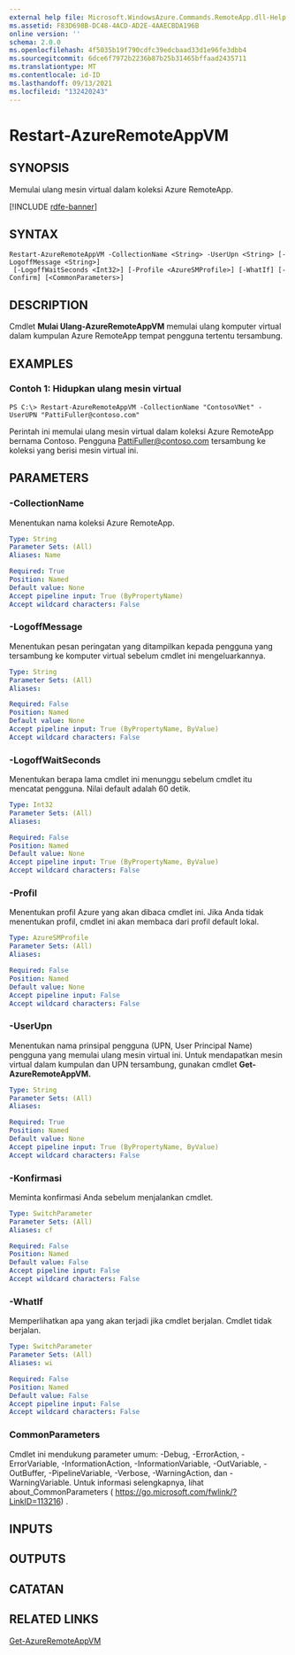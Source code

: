 ```yaml
---
external help file: Microsoft.WindowsAzure.Commands.RemoteApp.dll-Help.xml
ms.assetid: F83D698B-DC48-4ACD-AD2E-4AAECBDA196B
online version: ''
schema: 2.0.0
ms.openlocfilehash: 4f5035b19f790cdfc39edcbaad33d1e96fe3dbb4
ms.sourcegitcommit: 6dce6f7972b2236b87b25b31465bffaad2435711
ms.translationtype: MT
ms.contentlocale: id-ID
ms.lasthandoff: 09/13/2021
ms.locfileid: "132420243"
---
```

# Restart-AzureRemoteAppVM

## SYNOPSIS
Memulai ulang mesin virtual dalam koleksi Azure RemoteApp.

[!INCLUDE [rdfe-banner](../../includes/rdfe-banner.md)]

## SYNTAX

```
Restart-AzureRemoteAppVM -CollectionName <String> -UserUpn <String> [-LogoffMessage <String>]
 [-LogoffWaitSeconds <Int32>] [-Profile <AzureSMProfile>] [-WhatIf] [-Confirm] [<CommonParameters>]
```

## DESCRIPTION
Cmdlet **Mulai Ulang-AzureRemoteAppVM** memulai ulang komputer virtual dalam kumpulan Azure RemoteApp tempat pengguna tertentu tersambung.

## EXAMPLES

### Contoh 1: Hidupkan ulang mesin virtual
```
PS C:\> Restart-AzureRemoteAppVM -CollectionName "ContosoVNet" -UserUPN "PattiFuller@contoso.com"
```

Perintah ini memulai ulang mesin virtual dalam koleksi Azure RemoteApp bernama Contoso.
Pengguna PattiFuller@contoso.com tersambung ke koleksi yang berisi mesin virtual ini.

## PARAMETERS

### -CollectionName
Menentukan nama koleksi Azure RemoteApp.

```yaml
Type: String
Parameter Sets: (All)
Aliases: Name

Required: True
Position: Named
Default value: None
Accept pipeline input: True (ByPropertyName)
Accept wildcard characters: False
```

### -LogoffMessage
Menentukan pesan peringatan yang ditampilkan kepada pengguna yang tersambung ke komputer virtual sebelum cmdlet ini mengeluarkannya.

```yaml
Type: String
Parameter Sets: (All)
Aliases: 

Required: False
Position: Named
Default value: None
Accept pipeline input: True (ByPropertyName, ByValue)
Accept wildcard characters: False
```

### -LogoffWaitSeconds
Menentukan berapa lama cmdlet ini menunggu sebelum cmdlet itu mencatat pengguna.
Nilai default adalah 60 detik.

```yaml
Type: Int32
Parameter Sets: (All)
Aliases: 

Required: False
Position: Named
Default value: None
Accept pipeline input: True (ByPropertyName, ByValue)
Accept wildcard characters: False
```

### -Profil
Menentukan profil Azure yang akan dibaca cmdlet ini.
Jika Anda tidak menentukan profil, cmdlet ini akan membaca dari profil default lokal.

```yaml
Type: AzureSMProfile
Parameter Sets: (All)
Aliases: 

Required: False
Position: Named
Default value: None
Accept pipeline input: False
Accept wildcard characters: False
```

### -UserUpn
Menentukan nama prinsipal pengguna (UPN, User Principal Name) pengguna yang memulai ulang mesin virtual ini.
Untuk mendapatkan mesin virtual dalam kumpulan dan UPN tersambung, gunakan cmdlet **Get-AzureRemoteAppVM.**

```yaml
Type: String
Parameter Sets: (All)
Aliases: 

Required: True
Position: Named
Default value: None
Accept pipeline input: True (ByPropertyName, ByValue)
Accept wildcard characters: False
```

### -Konfirmasi
Meminta konfirmasi Anda sebelum menjalankan cmdlet.

```yaml
Type: SwitchParameter
Parameter Sets: (All)
Aliases: cf

Required: False
Position: Named
Default value: False
Accept pipeline input: False
Accept wildcard characters: False
```

### -WhatIf
Memperlihatkan apa yang akan terjadi jika cmdlet berjalan.
Cmdlet tidak berjalan.

```yaml
Type: SwitchParameter
Parameter Sets: (All)
Aliases: wi

Required: False
Position: Named
Default value: False
Accept pipeline input: False
Accept wildcard characters: False
```

### CommonParameters
Cmdlet ini mendukung parameter umum: -Debug, -ErrorAction, -ErrorVariable, -InformationAction, -InformationVariable, -OutVariable, -OutBuffer, -PipelineVariable, -Verbose, -WarningAction, dan -WarningVariable. Untuk informasi selengkapnya, lihat about_CommonParameters ( https://go.microsoft.com/fwlink/?LinkID=113216) .

## INPUTS

## OUTPUTS

## CATATAN

## RELATED LINKS

[Get-AzureRemoteAppVM](./Get-AzureRemoteAppVM.md)


